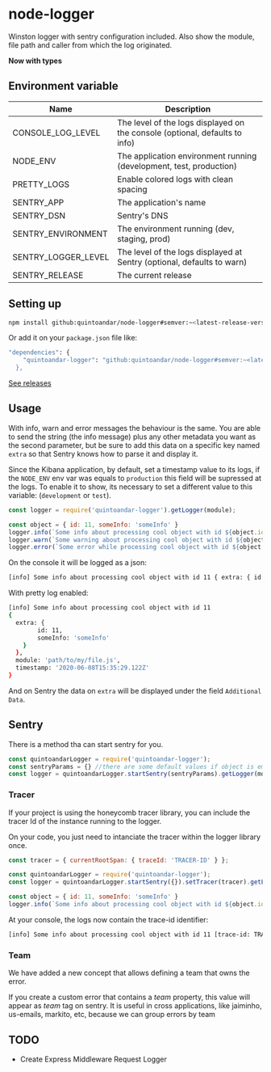 # node-logger

Winston logger with sentry configuration included. Also show the module, file path and caller from which the log originated.

**Now with types**

## Environment variable

|        Name          |                 Description                  |
| -------------------- | -------------------------------------------- |
| CONSOLE_LOG_LEVEL    | The level of the logs displayed on the console (optional, defaults to info) |
| NODE_ENV             | The application environment running (development, test, production) |
| PRETTY_LOGS          | Enable colored logs with clean spacing       |
| SENTRY_APP           | The application's name                       |
| SENTRY_DSN           | Sentry's DNS                                 |
| SENTRY_ENVIRONMENT   | The environment running (dev, staging, prod) |
| SENTRY_LOGGER_LEVEL  | The level of the logs displayed at Sentry (optional, defaults to warn) |
| SENTRY_RELEASE       | The current release                          |

## Setting up

```sh
npm install github:quintoandar/node-logger#semver:~<latest-release-version>
```

Or add it on your `package.json` file like:

```sh
"dependencies": {
    "quintoandar-logger": "github:quintoandar/node-logger#semver:~<latest-release-version>
  },
```

[See releases](https://github.com/quintoandar/node-logger/releases)

## Usage

With info, warn and error messages the behaviour is the same. You are able to send the string (the info message) plus any other metadata you want as the second parameter, but be sure to add this data on a specific key named `extra` so that Sentry knows how to parse it and display it.

Since the Kibana application, by default, set a timestamp value to its logs, if the `NODE_ENV` env var was equals to `production` this field will be supressed at the logs. To enable it to show, its necessary to set a different value to this variable: (`development` or `test`).

```js
const logger = require('quintoandar-logger').getLogger(module);

const object = { id: 11, someInfo: 'someInfo' }
logger.info(`Some info about processing cool object with id ${object.id}`, object);
logger.warn(`Some warning about processing cool object with id ${object.id}`, object);
logger.error(`Some error while processing cool object with id ${object.id}`, object);
```

On the console it will be logged as a json:

```sh
[info] Some info about processing cool object with id 11 { extra: { id: 11, someInfo: 'someInfo' } }, module: 'path/to/my/file.js', timestamp: '2020-06-09T22:46:21.759Z'}
```

With pretty log enabled:

```sh
[info] Some info about processing cool object with id 11
{
  extra: {
        id: 11,
        someInfo: 'someInfo'
    }
  },
  module: 'path/to/my/file.js',
  timestamp: '2020-06-08T15:35:29.122Z'
}
```

And on Sentry the data on `extra` will be displayed under the field `Additional Data`.

## Sentry

There is a method tha can start sentry for you.

```js
const quintoandarLogger = require('quintoandar-logger');
const sentryParams = {} //there are some default values if object is empty
const logger = quintoandarLogger.startSentry(sentryParams).getLogger(module)
```

### Tracer

If your project is using the honeycomb tracer library, you can include the tracer Id of the instance running to the logger.

On your code, you just need to intanciate the tracer within the logger library once.

```js
const tracer = { currentRootSpan: { traceId: 'TRACER-ID' } };

const quintoandarLogger = require('quintoandar-logger');
const logger = quintoandarLogger.startSentry({}).setTracer(tracer).getLogger(module);

const object = { id: 11, someInfo: 'someInfo' }
logger.info(`Some info about processing cool object with id ${object.id}`, object } });
```

At your console, the logs now contain the trace-id identifier:

```sh
[info] Some info about processing cool object with id 11 [trace-id: TRACER-ID] { extra: { id: 11, someInfo: 'someInfo' } }, module: 'path/to/my/file.js', timestamp: '2020-06-09T22:46:21.759Z'}
```

### Team
We have added a new concept that allows defining a team that owns the error.

If you create a custom error that contains a _team_ property, this value will appear as _team_ tag on sentry. It is useful in cross applications, like jaiminho, us-emails, markito, etc, because we can group errors by team

## TODO

- Create Express Middleware Request Logger
